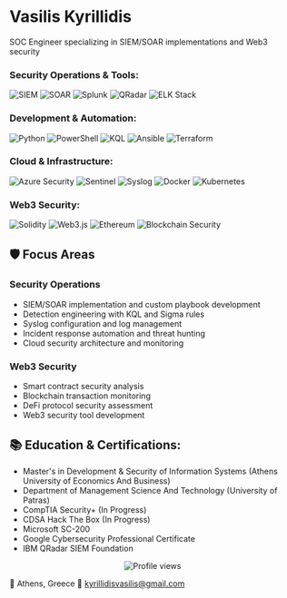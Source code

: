 # Vasilis Kyrillidis
SOC Engineer specializing in SIEM/SOAR implementations and Web3 security

### Security Operations & Tools:
![SIEM](https://img.shields.io/badge/SIEM%20ENGINEERING-CC2927.svg?style=for-the-badge&logo=microsoft-security&logoColor=white)
![SOAR](https://img.shields.io/badge/SOAR%20AUTOMATION-2560E0.svg?style=for-the-badge&logo=azuredevops&logoColor=white)
![Splunk](https://img.shields.io/badge/SPLUNK-000000.svg?style=for-the-badge&logo=splunk&logoColor=white)
![QRadar](https://img.shields.io/badge/QRADAR-052FAD.svg?style=for-the-badge&logo=ibm&logoColor=white)
![ELK Stack](https://img.shields.io/badge/ELK%20STACK-005571.svg?style=for-the-badge&logo=elastic&logoColor=white)

### Development & Automation:
![Python](https://img.shields.io/badge/PYTHON-3776AB.svg?style=for-the-badge&logo=Python&logoColor=white)
![PowerShell](https://img.shields.io/badge/POWERSHELL-5391FE.svg?style=for-the-badge&logo=powershell&logoColor=white)
![KQL](https://img.shields.io/badge/KQL-00B4E2.svg?style=for-the-badge&logo=azure-data-explorer&logoColor=white)
![Ansible](https://img.shields.io/badge/ANSIBLE-EE0000.svg?style=for-the-badge&logo=ansible&logoColor=white)
![Terraform](https://img.shields.io/badge/TERRAFORM-7B42BC.svg?style=for-the-badge&logo=terraform&logoColor=white)

### Cloud & Infrastructure:
![Azure Security](https://img.shields.io/badge/AZURE%20SECURITY-0078D4.svg?style=for-the-badge&logo=microsoft-azure&logoColor=white)
![Sentinel](https://img.shields.io/badge/AZURE%20SENTINEL-0078D4.svg?style=for-the-badge&logo=azure-devops&logoColor=white)
![Syslog](https://img.shields.io/badge/SYSLOG%20SERVER-FCC624.svg?style=for-the-badge&logo=linux&logoColor=black)
![Docker](https://img.shields.io/badge/DOCKER-2496ED.svg?style=for-the-badge&logo=docker&logoColor=white)
![Kubernetes](https://img.shields.io/badge/KUBERNETES-326CE5.svg?style=for-the-badge&logo=kubernetes&logoColor=white)

### Web3 Security:
![Solidity](https://img.shields.io/badge/SOLIDITY-363636.svg?style=for-the-badge&logo=solidity&logoColor=white)
![Web3.js](https://img.shields.io/badge/WEB3.JS-F16822.svg?style=for-the-badge&logo=web3.js&logoColor=white)
![Ethereum](https://img.shields.io/badge/ETHEREUM-3C3C3D.svg?style=for-the-badge&logo=ethereum&logoColor=white)
![Blockchain Security](https://img.shields.io/badge/BLOCKCHAIN%20SECURITY-121D33.svg?style=for-the-badge&logo=chainlink&logoColor=white)

## 🛡️ Focus Areas

### Security Operations
- SIEM/SOAR implementation and custom playbook development
- Detection engineering with KQL and Sigma rules
- Syslog configuration and log management
- Incident response automation and threat hunting
- Cloud security architecture and monitoring

### Web3 Security
- Smart contract security analysis
- Blockchain transaction monitoring
- DeFi protocol security assessment
- Web3 security tool development

## 📚 Education & Certifications:
- Master's in Development & Security of Information Systems (Athens University of Economics And Business)
- Department of Management Science And Technology (University of Patras)
- CompTIA Security+ (In Progress)
- CDSA Hack The Box (In Progress)
- Microsoft SC-200
- Google Cybersecurity Professional Certificate
- IBM QRadar SIEM Foundation

<div align="center">
  <img src="https://komarev.com/ghpvc/?username=kyrillidis&color=blue&style=flat-square" alt="Profile views" />
</div>

📍 Athens, Greece
📧 kyrillidisvasilis@gmail.com

